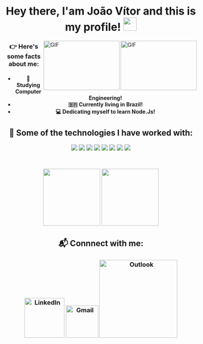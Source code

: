 <h1 align="center"> Hey there, I'am João Vítor and this is my profile! <img src="https://media.giphy.com/media/hvRJCLFzcasrR4ia7z/giphy.gif" width="35"> </h1>

<img align="right" height="130" width="200" alt="GIF" src="https://camo.githubusercontent.com/86a3b6db470f1a0429f7355c08d1edabf3d2c804/68747470733a2f2f6d69726f2e6d656469756d2e636f6d2f6d61782f313336302f312a495247486d69477361313673746564517649615a66772e676966"/>

<img align="right" height="130" width="200" alt="GIF" src="https://github.com/abhisheknaiidu/abhisheknaiidu/blob/master/code.gif?raw=true" width="45%"/>

<h3 align="center"> 👉 Here's some facts about me: </h3>

<h4 align="center">

 - 🏫 **Studying Computer Engineering!**
 - 🇧🇷 **Currently living in Brazil!**
 - 💻 **Dedicating myself to learn Node.Js!**
</h4>

<h2 align="center"> 🔨 Some of the technologies I have worked with: </h3>

<p align="center">
 <img src="https://img.shields.io/badge/JavaScript-F7DF1E?style=for-the-badge&logo=javascript&logoColor=black"/>
 <img src="https://img.shields.io/badge/Node.js-43853D?style=for-the-badge&logo=node.js&logoColor=white"/>
 <img src="https://img.shields.io/badge/Heroku-430098?style=for-the-badge&logo=heroku&logoColor=white"/>
 <img src="https://img.shields.io/badge/MongoDB-4EA94B?style=for-the-badge&logo=mongodb&logoColor=white"/>
 <img src="https://img.shields.io/badge/TypeScript-007ACC?style=for-the-badge&logo=typescript&logoColor=white"/>
 <img src="https://img.shields.io/badge/Apache-CA2136?style=for-the-badge&logo=apache&logoColor=white"/>
 <img src="https://img.shields.io/badge/MySQL-00000F?style=for-the-badge&logo=mysql&logoColor=white"/>
 <img src="https://img.shields.io/badge/Microsoft_SQL_Server-CC2927?style=for-the-badge&logo=microsoft-sql-server&logoColor=white"/>
</p>
</br>

<p align= "center">
  <img height= "150" src="https://github-readme-stats.vercel.app/api?username=TheJoaoRech&theme=react&show_icons=true&include_all_commits=true" />
  <img height= "150" src="https://github-readme-stats.vercel.app/api/top-langs/?username=TheJoaoRech&theme=react&layout=compact" />
</p>

<h2 align="center"> 📬 Connnect with me: </h3>

<h3 align="center"

<a href="https://www.linkedin.com/in/joaovitorrech/"><img width="105px" alt="LinkedIn" src="https://img.shields.io/badge/LinkedIn-0077B5?style=for-the-badge&logo=linkedin&logoColor=white"/></a>
<a href="mailto:joaooliveirarech@gmail.com"><img width="85px" alt="Gmail" src="https://img.shields.io/badge/Gmail-D14836?style=for-the-badge&logo=gmail&logoColor=white" /></a> 
<a href="mailto:joaooliveirarech@hotmail.com"><img width="205px" alt="Outlook" src="https://img.shields.io/badge/Microsoft_Outlook-0078D4?style=for-the-badge&logo=microsoft-outlook&logoColor=white" /></a>
</h3>
